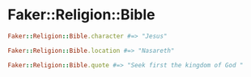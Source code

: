 # Faker::Religion::Bible

```ruby
Faker::Religion::Bible.character #=> "Jesus"

Faker::Religion::Bible.location #=> "Nasareth"

Faker::Religion::Bible.quote #=> "Seek first the kingdom of God "
```
